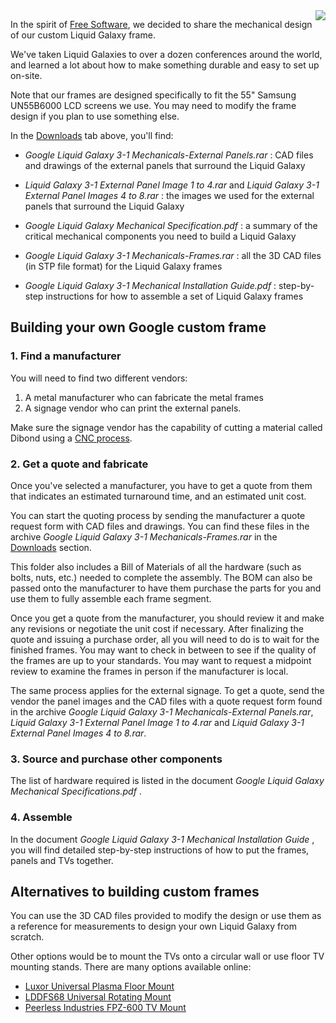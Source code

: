 <img src='http://1.bp.blogspot.com/_emle56-GJ1Y/Sxyvll20H3I/AAAAAAAAAcI/Euj1cTzPHfM/s400/lg2.JPG' align='right' />


In the spirit of [Free Software](http://www.fsf.org/), we decided to share the mechanical design of our custom Liquid Galaxy frame.

We've taken Liquid Galaxies to over a dozen conferences around the world, and learned a lot about how to make something durable and easy to set up on-site.

Note that our frames are designed specifically to fit the 55" Samsung UN55B6000 LCD screens we use.  You may need to modify the frame design if you plan to use something else.

In the [Downloads](http://code.google.com/p/liquid-galaxy/downloads/list) tab above, you'll find:

  * <i> Google Liquid Galaxy 3-1 Mechanicals-External Panels.rar </i>: CAD files and drawings of the external panels that surround the Liquid Galaxy

  * <i> Liquid Galaxy 3-1 External Panel Image 1 to 4.rar </i> and <i> Liquid Galaxy 3-1 External Panel Images 4 to 8.rar </i>: the images we used for the external panels that surround the Liquid Galaxy

  * <i> Google Liquid Galaxy Mechanical Specification.pdf </i>: a summary of the critical mechanical components you need to build a Liquid Galaxy

  * <i> Google Liquid Galaxy 3-1 Mechanicals-Frames.rar </i>: all the 3D CAD files (in STP file format) for the Liquid Galaxy frames

  * <i> Google Liquid Galaxy 3-1 Mechanical Installation Guide.pdf </i>: step-by-step instructions for how to assemble a set of Liquid Galaxy frames

## Building your own Google custom frame ##

### 1. Find a manufacturer ###

You will need to find two different vendors:

  1. A metal manufacturer who can fabricate the metal frames
  1. A signage vendor who can print the external panels.

Make sure the signage vendor has the capability of cutting a material called Dibond using a [CNC process](http://en.wikipedia.org/wiki/Numerical_control/).

### 2. Get a quote and fabricate ###

Once you've selected a manufacturer, you have to get a quote from them that indicates an estimated turnaround time, and an estimated unit cost.

You can start the quoting process by sending the manufacturer a quote request form with CAD files and drawings. You can find these files in the archive <i> Google Liquid Galaxy 3-1 Mechanicals-Frames.rar </i> in the [Downloads](http://code.google.com/p/liquid-galaxy/downloads/list) section.

This folder also includes a Bill of Materials of all the hardware (such as bolts, nuts, etc.) needed to complete the assembly. The BOM can also be passed onto the manufacturer to have them purchase the parts for you and use them to fully assemble each frame segment.

Once you get a quote from the manufacturer, you should review it and make any revisions or negotiate the unit cost if necessary. After finalizing the quote and issuing a purchase order, all you will need to do is to wait for the finished frames. You may want to check in between to see if the quality of the frames are up to your standards. You may want to request a midpoint review to examine the frames in person if the manufacturer is local.

The same process applies for the external signage. To get a quote, send the vendor the panel images and the CAD files with a quote request form found in the archive <i>Google Liquid Galaxy 3-1 Mechanicals-External Panels.rar</i>, <i>Liquid Galaxy 3-1 External Panel Image 1 to 4.rar</i> and <i>Liquid Galaxy 3-1 External Panel Images 4 to 8.rar</i>.

### 3. Source and purchase other components ###

The list of hardware required is listed in the document <i> Google Liquid Galaxy Mechanical Specifications.pdf </i>.

### 4. Assemble ###

In the document <i> Google Liquid Galaxy 3-1 Mechanical Installation Guide </i>, you will find detailed step-by-step instructions of how to put the frames, panels and TVs together.

## Alternatives to building custom frames ##

You can use the 3D CAD files provided to modify the design or use them as a reference for measurements to design your own Liquid Galaxy from scratch.

Other options would be to mount the TVs onto a circular wall or use floor TV mounting stands. There are many options available online:

  * [Luxor Universal Plasma Floor Mount](http://www.bhphotovideo.com/c/product/461507-REG/Luxor_LUPMF44_Universal_Plasma_Floor_Mount_.html/)
  * [LDDFS68 Universal Rotating Mount](http://www.luxorfurn.com/education/lddfs68.php/)
  * [Peerless Industries FPZ-600 TV Mount](http://www.homefurnitureshowroom.com/tv-mounts/peerless-industries-fpz-600-flat-panel-display-lcd-plasma-screens-tv-mount-white_g520091.html/)
